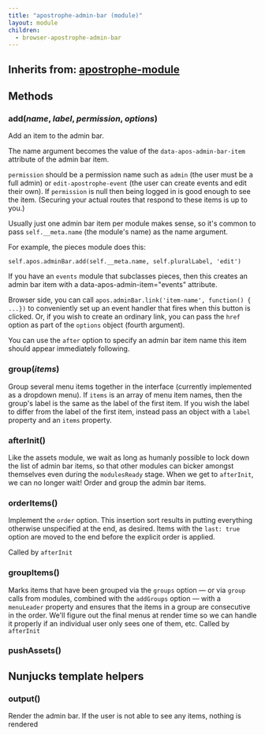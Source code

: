 ```yaml
---
title: "apostrophe-admin-bar (module)"
layout: module
children:
  - browser-apostrophe-admin-bar
---
```

## Inherits from: [apostrophe-module](../apostrophe-module/index.html)

## Methods
### add(*name*, *label*, *permission*, *options*)
Add an item to the admin bar.

The name argument becomes the value of the `data-apos-admin-bar-item`
attribute of the admin bar item.

`permission` should be a permission name such as `admin`
(the user must be a full admin) or `edit-apostrophe-event`
(the user can create events and edit their own). If
`permission` is null then being logged in is
good enough to see the item. (Securing your actual routes that
respond to these items is up to you.)

Usually just one admin bar item per module makes sense, so it's
common to pass `self.__meta.name` (the module's name) as the name argument.

For example, the pieces module does this:

```
self.apos.adminBar.add(self.__meta.name, self.pluralLabel, 'edit')
```

If you have an `events` module that subclasses pieces, then this
creates an admin bar item with a data-apos-admin-item="events" attribute.

Browser side, you can call `apos.adminBar.link('item-name', function() { ...})`
to conveniently set up an event handler that fires when this button is clicked.
Or, if you wish to create an ordinary link, you can pass the `href` option
as part of the `options` object (fourth argument).

You can use the `after` option to specify an admin bar item name
this item should appear immediately following.
### group(*items*)
Group several menu items together in the interface (currently
implemented as a dropdown menu). If `items` is an array of menu
item names, then the group's label is the same as the label of
the first item. If you wish the label to differ from the label
of the first item, instead pass an object with a `label` property
and an `items` property.
### afterInit()
Like the assets module, we wait as long as humanly possible
to lock down the list of admin bar items, so that other modules
can bicker amongst themselves even during the `modulesReady` stage.
When we get to `afterInit`, we can no longer wait! Order and
group the admin bar items.
### orderItems()
Implement the `order` option. This insertion sort results
in putting everything otherwise unspecified at the end, as desired.
Items with the `last: true` option are moved to the end before the
explicit order is applied.

Called by `afterInit`
### groupItems()
Marks items that have been grouped via the `groups` option — or via
`group` calls from modules, combined with the `addGroups` option —
with a `menuLeader` property and ensures that the items in a group
are consecutive in the order. We'll figure out the final menus at
render time so we can handle it properly if an individual
user only sees one of them, etc. Called by `afterInit`
### pushAssets()

## Nunjucks template helpers
### output()
Render the admin bar. If the user is not able to see any items,
nothing is rendered
